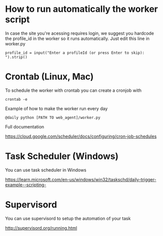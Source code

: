 # How to run automatically the worker script

In case the site you're acessing requires login, we suggest you hardcode the profile_id in the worker so it runs automatically.
Just edit this line in worker.py

`profile_id = input("Enter a profileId (or press Enter to skip): ").strip()`

# Crontab (Linux, Mac)

To schedule the worker with crontab you can create a cronjob with

`crontab -e`

Example of how to make the worker run every day

`@daily python [PATH TO web_agent]/worker.py`

Full documentation

https://cloud.google.com/scheduler/docs/configuring/cron-job-schedules

# Task Scheduler (Windows)

You can use task scheduler in Windows

https://learn.microsoft.com/en-us/windows/win32/taskschd/daily-trigger-example--scripting-

# Supervisord

You can use supervisord to setup the automation of your task

http://supervisord.org/running.html
